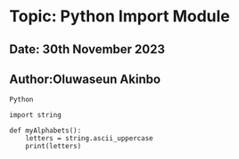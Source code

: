 #  Topic: Python Import Module
## Date:  30th November 2023
## Author:Oluwaseun Akinbo


```
Python

import string

def myAlphabets():
	letters = string.ascii_uppercase
	print(letters)
```
